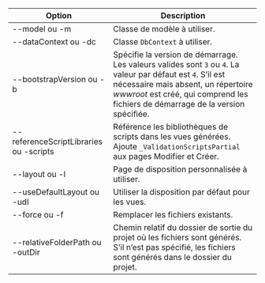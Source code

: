 <!-- Options common to Razor Pages and Controller -->
| Option               | Description|
| ----------------- | ------------ |
| --model ou -m  | Classe de modèle à utiliser. |
| --dataContext ou -dc  | Classe `DbContext` à utiliser. |
| --bootstrapVersion ou -b  | Spécifie la version de démarrage. Les valeurs valides sont `3` ou `4`. La valeur par défaut est `4`. S’il est nécessaire mais absent, un répertoire *wwwroot* est créé, qui comprend les fichiers de démarrage de la version spécifiée. |
| --referenceScriptLibraries ou -scripts |  Référence les bibliothèques de scripts dans les vues générées. Ajoute `_ValidationScriptsPartial` aux pages Modifier et Créer. |
| --layout ou -l | Page de disposition personnalisée à utiliser. |
| --useDefaultLayout ou -udl | Utiliser la disposition par défaut pour les vues. |
| --force ou -f | Remplacer les fichiers existants. |
| --relativeFolderPath ou -outDir | Chemin relatif du dossier de sortie du projet où les fichiers sont générés. S’il n’est pas spécifié, les fichiers sont générés dans le dossier du projet. |